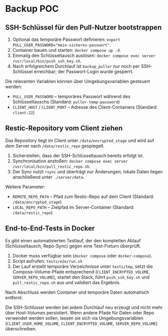 # Backup POC

## SSH-Schlüssel für den Pull-Nutzer bootstrappen

1. Optional das temporäre Passwort definieren: `export PULL_USER_PASSWORD="mein-sicheres-passwort"`.
2. Container bauen und starten: `docker compose up -d`.
3. Einmalig den Schlüsseltausch auslösen: `docker compose exec server /usr/local/bin/push_ssh_key.sh`.
4. Nach erfolgreichem Durchlauf ist `backup_puller` nur noch per SSH-Schlüssel erreichbar; der Passwort-Login wurde gesperrt.

Die relevanten Variablen können über Umgebungsvariablen gesteuert werden:

- `PULL_USER_PASSWORD` – temporäres Passwort während des Schlüsseltauschs (Standard: `puller-temp-password`)
- `CLIENT_HOST` / `CLIENT_PORT` – Adresse des Client-Containers (Standard: `client:22`)

## Restic-Repository vom Client ziehen

Das Repository liegt im Client unter `/data/encrypted_stage` und wird auf dem Server nach `/data/restic_repo` gespiegelt.

1. Sicherstellen, dass der SSH-Schlüsseltausch bereits erfolgt ist.
2. Synchronisation anstoßen: `docker compose exec server /usr/local/bin/pull_restic_repo.sh`.
3. Der Sync nutzt `rsync` und überträgt nur Änderungen; lokale Daten liegen anschließend unter `./server/data`.

Weitere Parameter:

- `REMOTE_REPO_PATH` – Pfad zum Restic-Repo auf dem Client (Standard: `/data/encrypted_stage`)
- `LOCAL_REPO_PATH` – Zielpfad im Server-Container (Standard: `/data/restic_repo`)

## End-to-End-Tests in Docker

Es gibt einen automatisierten Testlauf, der den kompletten Ablauf (Schlüsseltausch, Repo-Sync) gegen eine Test-Fixturn überprüft.

1. Docker muss verfügbar sein (`docker compose` oder `docker-compose`).
2. Script aufrufen: `tests/e2e/run.sh`
3. Der Lauf erstellt temporäre Verzeichnisse unter `tests/tmp`, setzt die Compose-Volume-Pfade entsprechend (`CLIENT_ENCRYPTED_VOLUME`, `SERVER_REPO_VOLUME`), startet den Stack, führt `push_ssh_key.sh` und `pull_restic_repo.sh` aus und validiert das Ergebnis.

Nach Abschluss werden Container und temporäre Daten automatisch entfernt.

Die SSH-Schlüssel werden bei jedem Durchlauf neu erzeugt und nicht mehr über Host-Volumes persistiert. Wenn andere Pfade für Daten oder Repo verwendet werden sollen, lassen sie sich via Umgebungsvariablen (`CLIENT_USER_HOME_VOLUME`, `CLIENT_ENCRYPTED_VOLUME`, `SERVER_REPO_VOLUME`) überschreiben.
